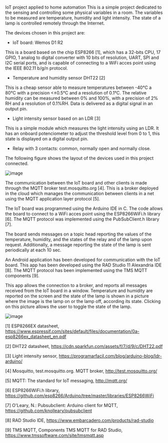IoT project applied to home automation
This is a simple project dedicated to the sensing  and controlling  some physical variables in a room. The variables to be measured are temperature, humidity and light intensity. The state of a lamp is controlled remotely through the Internet.

The devices chosen in this project are:
-	IoT board: Wemos D1 R2

This is a board based on the chip ESP8266 [1], which has a 32-bits CPU, 17 GPIO, 1 analog to digital converter with 10 bits of resolution, UART, SPI and I2C serial ports, and is capable of connecting to a WiFi acces point using the IEEE 802.11 b/g/n protocol.

- Temperature and humidity sensor DHT22 [2]
  
This is a cheap sensor able to measure temperatures between -40°C a 80°C with a precision <±0.5°C and a resolution of 0.1°C. The relative humidity can be measured between 0% and 100%, with a precision of 2% RH
and a resolution of 0.1%RH. Data is delivered as a digital signal in an output pin.

- Light intensity sensor based on an LDR [3]
 
This is a simple module which measures the light intensity using an LDR. It has an onboard potenciometer to adjust the threshold level from 0 to 1, this state is displayed on a digital output pin.

- Relay with 3 contacts: common, normally open and normally close.
  
The following figure shows the layout of the devices used in this project connected.


 ![image](https://github.com/user-attachments/assets/4b75c889-18ca-485f-bca4-5441834efc2a)

The communication between the IoT board and other clients is made through the MQTT broker test.mosquitto.org [4]. This is a broker deployed in the cloud which manages the communication between clients in a net using the MQTT application layer protocol [5]. 

The IoT board was programmed using the Arduino IDE in C. The code allows the board to connect to a WiFi acces point using the ESP8266WiFi.h library [6]. The MQTT protocol was implemented using the PubSubClient.h library [7].

The board sends messages on a topic head reporting the values of the temperature, humidity, and the states of the relay and of the lamp upon request. Additionally, a message reporting the state of the lamp is sent periodically at each 10 sec.

An Android application has been developed for communication with the IoT board. This app has been developed using the RAD Studio 11 Alexandria IDE [8]. The MQTT protocol has been implemented using the TMS MQTT components [9]. 

This app allows the connection to a broker, and reports all messages received from the IoT board in a window. Temperature and humidity are reported on the screen and the state of the lamp is shown in a picture where the image is the lamp on or the lamp off, according its state. Clicking on this picture allows the user to toggle the state of the lamp.


 ![image](https://github.com/user-attachments/assets/f413e371-02a6-4660-b4ac-b3e8cbe3202e)


[1] ESP8266EX datasheet, https://www.espressif.com/sites/default/files/documentation/0a-esp8266ex_datasheet_en.pdf

[2] DHT22 datasheet, https://cdn.sparkfun.com/assets/f/7/d/9/c/DHT22.pdf

[3] Light intensity sensor, https://programarfacil.com/blog/arduino-blog/ldr-arduino/

[4] Mosquitto, test.mosquitto.org. MQTT broker, http://test.mosquitto.org/

[5] MQTT: The standard for IoT messaging, http://mqtt.org/

[6] ESP8266WiFi.h library, https://github.com/esp8266/Arduino/tree/master/libraries/ESP8266WiFi

[7] O'Leary, N.: Pubsubclient: Arduino client for MQTT,  https://github.com/knolleary/pubsubclient

[8] RAD Studio IDE, https://www.embarcadero.com/products/rad-studio

[9] TMS MQTT, Components TMS MQTT for RAD Studio, https://www.tmssoftware.com/site/tmsmqtt.asp

